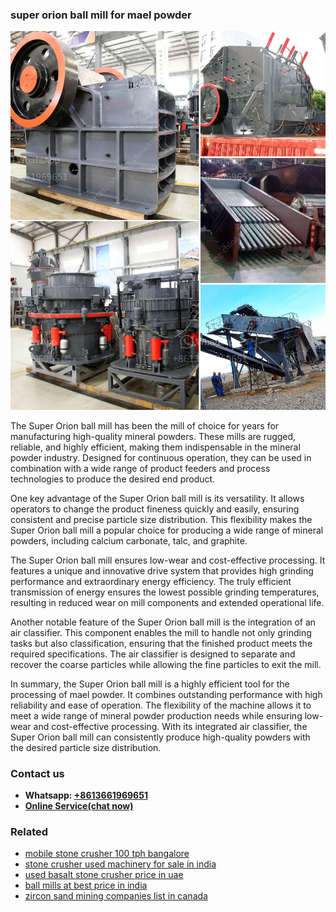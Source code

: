 <h3>super orion ball mill for mael powder</h3><img src='1702950596.jpg' alt=''><p>The Super Orion ball mill has been the mill of choice for years for manufacturing high-quality mineral powders. These mills are rugged, reliable, and highly efficient, making them indispensable in the mineral powder industry. Designed for continuous operation, they can be used in combination with a wide range of product feeders and process technologies to produce the desired end product.</p><p>One key advantage of the Super Orion ball mill is its versatility. It allows operators to change the product fineness quickly and easily, ensuring consistent and precise particle size distribution. This flexibility makes the Super Orion ball mill a popular choice for producing a wide range of mineral powders, including calcium carbonate, talc, and graphite.</p><p>The Super Orion ball mill ensures low-wear and cost-effective processing. It features a unique and innovative drive system that provides high grinding performance and extraordinary energy efficiency. The truly efficient transmission of energy ensures the lowest possible grinding temperatures, resulting in reduced wear on mill components and extended operational life.</p><p>Another notable feature of the Super Orion ball mill is the integration of an air classifier. This component enables the mill to handle not only grinding tasks but also classification, ensuring that the finished product meets the required specifications. The air classifier is designed to separate and recover the coarse particles while allowing the fine particles to exit the mill.</p><p>In summary, the Super Orion ball mill is a highly efficient tool for the processing of mael powder. It combines outstanding performance with high reliability and ease of operation. The flexibility of the machine allows it to meet a wide range of mineral powder production needs while ensuring low-wear and cost-effective processing. With its integrated air classifier, the Super Orion ball mill can consistently produce high-quality powders with the desired particle size distribution.</p><h3>Contact us</h3><ul><li><strong>Whatsapp:&nbsp;<a href="https://wa.me/8613661969651">+8613661969651</a></strong></li><li><a href="https://swt.shibang-china.com/?git&amp;zhl&amp;super orion ball mill for mael powder"><strong>Online Service(chat now)</strong></a></li></ul><h3>Related</h3><ul><li><a href='mobile stone crusher 100 tph bangalore.md'>mobile stone crusher 100 tph bangalore</a></li><li><a href='stone crusher used machinery for sale in india.md'>stone crusher used machinery for sale in india</a></li><li><a href='used basalt stone crusher price in uae.md'>used basalt stone crusher price in uae</a></li><li><a href='ball mills at best price in india.md'>ball mills at best price in india</a></li><li><a href='zircon sand mining companies list in canada.md'>zircon sand mining companies list in canada</a></li></ul>
